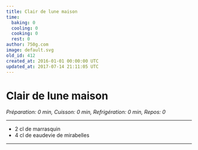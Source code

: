 ```yaml
---
title: Clair de lune maison
time:
  baking: 0
  cooling: 0
  cooking: 0
  rest: 0
author: 750g.com
image: default.svg
old_id: 412
created_at: 2016-01-01 00:00:00 UTC
updated_at: 2017-07-14 21:11:05 UTC
---
```


# Clair de lune maison

_Préparation: 0 min, Cuisson: 0 min, Refrigération: 0 min, Repos: 0_

---

- 2 cl de marrasquin
- 4 cl de eaudevie de mirabelles

---
